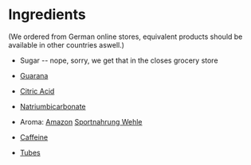 # Ingredients

(We ordered from German online stores, equivalent products should be available in other countries aswell.)

* Sugar -- nope, sorry, we get that in the closes grocery store
* [Guarana](http://www.amazon.de/Goldener-Zweig-Pures-Guarana-Zus%C3%A4tze/dp/B004RJ5R8K)
* [Citric Acid](http://www.ebay.de/itm/121691199707 )
* [Natriumbicarbonate](https://www.amazon.de/Kaiser-Natron-Sparpack-10-250/dp/B000T28YGQ/ref=sr_1_3?ie=UTF8&qid=1477058884&sr=8-3)
* Aroma: [Amazon](https://www.amazon.de/S-U-Royal-Flavour-Vanille-250g/dp/B00IPQK61Y/ref=sr_1_1?ie=UTF8&qid=1477058691&sr=8-1) [Sportnahrung Wehle](https://www.sportnahrung-wehle.de/royal-flavour-250g-supplement-union.html)
* [Caffeine](https://www.sportnahrung-wehle.de/myprotein-koffein-100g.html)

* [Tubes](http://www.ebay.de/itm/100-oder-1000-Stuck-12-x-75-mm-Reagenzrohrchen-Kunststoffrohrchen-4-Farben-/201528172108)
